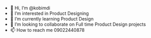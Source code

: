 - 👋 Hi, I’m @kobimdi
- 👀 I’m interested in Product Designing
- 🌱 I’m currently learning Product Design
- 💞️ I’m looking to collaborate on Full time Product Design projects
- 📫 How to reach me 09022440878

<!---
kobimdi/kobimdi is a ✨ special ✨ repository because its `README.md` (this file) appears on your GitHub profile.
You can click the Preview link to take a look at your changes.
--->
